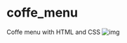 # coffe_menu
Coffe menu with HTML and CSS
![img](https://user-images.githubusercontent.com/29494723/179643363-efac2e00-8f0e-4be3-8183-6efe6dd0c990.PNG)
